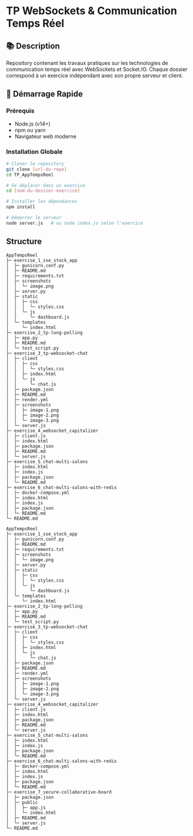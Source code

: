 # TP WebSockets & Communication Temps Réel

## 📚 Description

Repository contenant les travaux pratiques sur les technologies de communication temps réel avec WebSockets et Socket.IO. Chaque dossier correspond à un exercice indépendant avec son propre serveur et client.

## 🚀 Démarrage Rapide

### Prérequis
- Node.js (v14+)
- npm ou yarn
- Navigateur web moderne

### Installation Globale
```bash
# Cloner le repository
git clone [url-du-repo]
cd TP_AppTempsReel

# Se déplacer dans un exercice
cd [nom-du-dossier-exercice]

# Installer les dépendances
npm install

# Démarrer le serveur
node server.js   # ou node index.js selon l'exercice

```

## Structure

```
AppTempsReel
├─ exercise_1_sse_stock_app
│  ├─ gunicorn.conf.py
│  ├─ README.md
│  ├─ requirements.txt
│  ├─ screenshots
│  │  └─ image.png
│  ├─ server.py
│  ├─ static
│  │  ├─ css
│  │  │  └─ styles.css
│  │  └─ js
│  │     └─ dashboard.js
│  └─ templates
│     └─ index.html
├─ exercise_2_tp-long-polling
│  ├─ app.py
│  ├─ README.md
│  └─ test_script.py
├─ exercise_3_tp-websocket-chat
│  ├─ client
│  │  ├─ css
│  │  │  └─ styles.css
│  │  ├─ index.html
│  │  └─ js
│  │     └─ chat.js
│  ├─ package.json
│  ├─ README.md
│  ├─ render.yml
│  ├─ screenshots
│  │  ├─ image-1.png
│  │  ├─ image-2.png
│  │  └─ image-3.png
│  └─ server.js
├─ exercise_4_websocket_capitalizer
│  ├─ client.js
│  ├─ index.html
│  ├─ package.json
│  ├─ README.md
│  └─ server.js
├─ exercise_5_chat-multi-salons
│  ├─ index.html
│  ├─ index.js
│  ├─ package.json
│  └─ README.md
├─ exercise_6_chat-multi-salons-with-redis
│  ├─ docker-compose.yml
│  ├─ index.html
│  ├─ index.js
│  ├─ package.json
│  └─ README.md
└─ README.md

```
```
AppTempsReel
├─ exercise_1_sse_stock_app
│  ├─ gunicorn.conf.py
│  ├─ README.md
│  ├─ requirements.txt
│  ├─ screenshots
│  │  └─ image.png
│  ├─ server.py
│  ├─ static
│  │  ├─ css
│  │  │  └─ styles.css
│  │  └─ js
│  │     └─ dashboard.js
│  └─ templates
│     └─ index.html
├─ exercise_2_tp-long-polling
│  ├─ app.py
│  ├─ README.md
│  └─ test_script.py
├─ exercise_3_tp-websocket-chat
│  ├─ client
│  │  ├─ css
│  │  │  └─ styles.css
│  │  ├─ index.html
│  │  └─ js
│  │     └─ chat.js
│  ├─ package.json
│  ├─ README.md
│  ├─ render.yml
│  ├─ screenshots
│  │  ├─ image-1.png
│  │  ├─ image-2.png
│  │  └─ image-3.png
│  └─ server.js
├─ exercise_4_websocket_capitalizer
│  ├─ client.js
│  ├─ index.html
│  ├─ package.json
│  ├─ README.md
│  └─ server.js
├─ exercise_5_chat-multi-salons
│  ├─ index.html
│  ├─ index.js
│  ├─ package.json
│  └─ README.md
├─ exercise_6_chat-multi-salons-with-redis
│  ├─ docker-compose.yml
│  ├─ index.html
│  ├─ index.js
│  ├─ package.json
│  └─ README.md
├─ exercise_7_secure-collaborative-board
│  ├─ package.json
│  ├─ public
│  │  ├─ app.js
│  │  └─ index.html
│  ├─ README.md
│  └─ server.js
└─ README.md

```